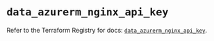 # `data_azurerm_nginx_api_key`

Refer to the Terraform Registry for docs: [`data_azurerm_nginx_api_key`](https://registry.terraform.io/providers/hashicorp/azurerm/4.38.0/docs/data-sources/nginx_api_key).
